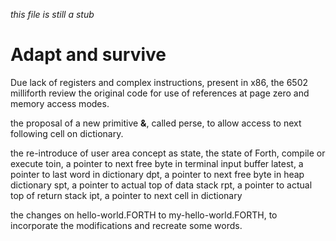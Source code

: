 _this file is still a stub_

# Adapt and survive

Due lack of registers and complex instructions, present in x86, the 6502 milliforth review the original code for use of references at page zero and memory access modes.

the proposal of a new primitive **&**, called perse, to allow access to next following cell on dictionary.

the re-introduce of user area concept as 
  state,     the state of Forth, compile or execute
  toin,      a pointer to next free byte in terminal input buffer
  latest,    a pointer to last word in dictionary
  dpt,       a pointer to next free byte in heap dictionary
  spt,       a pointer to actual top of data stack
  rpt,       a pointer to actual top of return stack
  ipt,       a pointer to next cell in dictionary

the changes on hello-world.FORTH to my-hello-world.FORTH, to incorporate the modifications and recreate some words.
